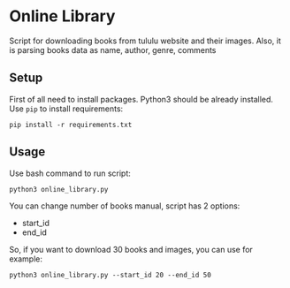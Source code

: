 # Online Library
Script for downloading books from tululu website and their images.
Also, it is parsing books data as name, author, genre, comments

## Setup
First of all need to install packages.
Python3 should be already installed. 
Use `pip` to install requirements:
```
pip install -r requirements.txt
```

## Usage
Use bash command to run script: 


```
python3 online_library.py
```
You can change number of books manual, script has 2 options:

* start_id
* end_id

So, if you want to download 30 books and images, you can use for example:
```commandline
python3 online_library.py --start_id 20 --end_id 50
```

